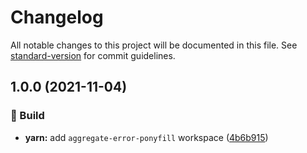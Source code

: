 # Changelog

All notable changes to this project will be documented in this file. See [standard-version](https://github.com/conventional-changelog/standard-version) for commit guidelines.

## 1.0.0 (2021-11-04)


### :hammer: Build

* **yarn:** add `aggregate-error-ponyfill` workspace ([4b6b915](https://github.com/flex-development/aggregate-error-ponyfill/commit/4b6b915f92ae12ad521409ceb4b031b2974eb745))
